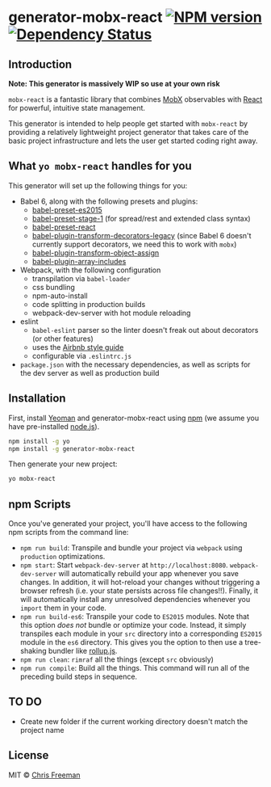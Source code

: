 # generator-mobx-react [![NPM version][npm-image]][npm-url] [![Dependency Status][daviddm-image]][daviddm-url]
>

## Introduction

**Note: This generator is massively WIP so use at your own risk**

`mobx-react` is a fantastic library that combines [MobX](https://github.com/mobxjs/mobx) observables with [React](https://facebook.github.io/react/) for powerful, intuitive state management.

This generator is intended to help people get started with `mobx-react` by providing a relatively lightweight project generator that takes care of the basic project infrastructure and lets the user get started coding right away.

## What `yo mobx-react` handles for you

This generator will set up the following things for you:

- Babel 6, along with the following presets and plugins:
    - [babel-preset-es2015](http://babeljs.io/docs/plugins/preset-es2015/)
    - [babel-preset-stage-1](https://babeljs.io/docs/plugins/preset-stage-1/) (for spread/rest and extended class syntax)
    - [babel-preset-react](http://babeljs.io/docs/plugins/preset-react/)
    - [babel-plugin-transform-decorators-legacy](https://github.com/loganfsmyth/babel-plugin-transform-decorators-legacy) (since Babel 6 doesn't currently support decorators, we need this to work with `mobx`)
    - [babel-plugin-transform-object-assign](http://babeljs.io/docs/plugins/transform-object-assign/)
    - [babel-plugin-array-includes](https://github.com/stoeffel/babel-plugin-array-includes)
- Webpack, with the following configuration
    - transpilation via `babel-loader`
    - css bundling
    - npm-auto-install
    - code splitting in production builds
    - webpack-dev-server with hot module reloading
- eslint
    - `babel-eslint` parser so the linter doesn't freak out about decorators (or other features)
    - uses the [Airbnb style guide](https://github.com/airbnb/javascript)
    - configurable via `.eslintrc.js`
- `package.json` with the necessary dependencies, as well as scripts for the dev server as well as production build

## Installation

First, install [Yeoman](http://yeoman.io) and generator-mobx-react using [npm](https://www.npmjs.com/) (we assume you have pre-installed [node.js](https://nodejs.org/)).

```bash
npm install -g yo
npm install -g generator-mobx-react
```

Then generate your new project:

```bash
yo mobx-react
```

## npm Scripts

Once you've generated your project, you'll have access to the following npm scripts from the command line:

- `npm run build`: Transpile and bundle your project via `webpack` using `production` optimizations.
- `npm start`: Start `webpack-dev-server` at `http://localhost:8080`. `webpack-dev-server` will automatically rebuild your app whenever you save changes. In addition, it will hot-reload your changes without triggering a browser refresh (i.e. your state persists across file changes!!). Finally, it will automatically install any unresolved dependencies whenever you `import` them in your code.
- `npm run build-es6`: Transpile your code to `ES2015` modules. Note that this option *does not* bundle or optimize your code. Instead, it simply transpiles each module in your `src` directory into a corresponding `ES2015` module in the `es6` directory. This gives you the option to then use a tree-shaking bundler like [rollup.js](http://rollupjs.org).
- `npm run clean`: `rimraf` all the things (except `src` obviously)
- `npm run compile`: Build all the things. This command will run all of the preceding build steps in sequence.

## TO DO

- Create new folder if the current working directory doesn't match the project name

## License

MIT © [Chris Freeman]()


[npm-image]: https://badge.fury.io/js/generator-mobx-react.svg
[npm-url]: https://npmjs.org/package/generator-mobx-react
[travis-image]: https://travis-ci.org/cafreeman/generator-mobx-react.svg?branch=master
[travis-url]: https://travis-ci.org/cafreeman/generator-mobx-react
[daviddm-image]: https://david-dm.org/cafreeman/generator-mobx-react.svg?theme=shields.io
[daviddm-url]: https://david-dm.org/cafreeman/generator-mobx-react
